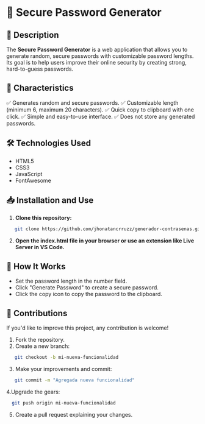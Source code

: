 # 🔐 Secure Password Generator


## 📌 Description  

The **Secure Password Generator** is a web application that allows you to generate random, secure passwords with customizable password lengths. Its goal is to help users improve their online security by creating strong, hard-to-guess passwords.

## 🚀 Characteristics  

✅ Generates random and secure passwords.
✅ Customizable length (minimum 6, maximum 20 characters).
✅ Quick copy to clipboard with one click.
✅ Simple and easy-to-use interface.
✅ Does not store any generated passwords. 

## 🛠️ Technologies Used

- HTML5  
- CSS3  
- JavaScript
- FontAwesome

## 📥 Installation and Use 

1. **Clone this repository:**
```bash
   git clone https://github.com/jhonatancrruzz/generador-contrasenas.git
```
2. **Open the index.html file in your browser or use an extension like Live Server in VS Code.**

## 📌 How It Works

- Set the password length in the number field.
- Click "Generate Password" to create a secure password.
- Click the copy icon to copy the password to the clipboard.

## 📝 Contributions

If you'd like to improve this project, any contribution is welcome!

1. Fork the repository.
2. Create a new branch:
```bash
   git checkout -b mi-nueva-funcionalidad
```
3. Make your improvements and commit:
```bash
   git commit -m "Agregada nueva funcionalidad"
```
4.Upgrade the gears:
```bash
  git push origin mi-nueva-funcionalidad
```
5. Create a pull request explaining your changes.




